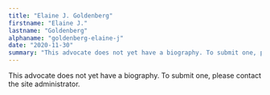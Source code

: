 ```yaml
---
title: "Elaine J. Goldenberg"
firstname: "Elaine J."
lastname: "Goldenberg"
alphaname: "goldenberg-elaine-j"
date: "2020-11-30"
summary: "This advocate does not yet have a biography. To submit one, please contact the site administrator."
---
```

This advocate does not yet have a biography. To submit one, please contact the site administrator.

